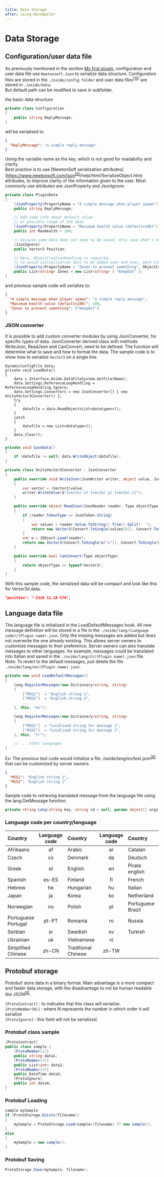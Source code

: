 ```yaml
---
title: Data Storage
after: using-decompiler
---
```


# Data Storage

## Configuration/user data file

As previously mentioned in the section [My first plugin](./my-first-plugin), configuration and user data file use `Newtonsoft.Json` to serialize data structure.
Configuration files are stored in the `./oxide/config folder` and
user data files<sup><a href="/glossary#data-files">[10]</a></sup> are stored in `./oxide/data`.  
But default path can be modified to save in subfolder.

the basic data structure

```csharp
private class Configuration
{
	public string ReplyMessage;
}
```

will be serialised to

```json
{
  "ReplyMessage": "a simple reply message"
}
```

Using the variable name as the key, which is not good for readability and clarity.  
Best practice is to use [NewtonSoft serialization attributes](https://www.newtonsoft.com/json<sup><a href="/glossary#json">[8]</a></sup>/help/html/SerializeObject.htm) attributes, to improve clarity of the information given to the user. Most commonly use attributes are JsonProperty and JsonIgnore:

```csharp
private class PluginData
{
	[JsonProperty(PropertyName = "A simple message when player spawn")]
	public string ReplyMessage;

	// Add some info about default value
	// or possible range of the data
	[JsonProperty(PropertyName = "Maximum health value (default=100)")]
	public int MaxHealth = 100;

	// because some data does not need to be saved. only save what's needed
	[JsonIgnore]
	public Vector3 Position;

	// Here, ObjectCreationHandling is required,
	// to avoid initialisation data to be added over and over, each time plugin restart.
	[JsonProperty(PropertyName = "Zones to prevent something", ObjectCreationHandling = ObjectCreationHandling.Replace)]
	public List<string> Zones = new List<string> { "KeepOut" };
}
```

and previous sample code will serialize to:

```json
{
  "A simple message when player spawn": "a simple reply message",
  "Maximum health value (default=100)": 100,
  "Zones to prevent something": ["KeepOut"]
}
```

### JSON converter

It is possible to add custom converter modules by using JsonConverter, for specific types of data.
JsonConverter derived class with methods WriteJson, ReadJson and CanConvert, need to be defined.
The function will determine what to save and how to format the data. The sample code is to show how to serialize `Vector3` on a single line.

```csharp{5-6}
DynamicConfigFile data;
private void LoadData()
{
	data = Interface.Oxide.DataFileSystem.GetFile(Name);
	data.Settings.ReferenceLoopHandling = ReferenceLoopHandling.Ignore;
	data.Settings.Converters = new JsonConverter[] { new UnityVector3Converter() };
	try
	{
		datafile = data.ReadObject<List<datatype>>();
	}
	catch
	{
		datafile = new List<datatype>();
	}
	data.Clear();
}
```

```csharp
private void SaveData()
{
	if (datafile != null) data.WriteObject(datafile);
}
```

```csharp
private class UnityVector3Converter : JsonConverter
{
	public override void WriteJson(JsonWriter writer, object value, JsonSerializer serializer)
	{
		var vector = (Vector3)value;
		writer.WriteValue($"{vector.x} {vector.y} {vector.z}");
	}

	public override object ReadJson(JsonReader reader, Type objectType, object existingValue, JsonSerializer serializer)
	{
		if (reader.TokenType == JsonToken.String)
		{
			var values = reader.Value.ToString().Trim().Split(' ');
			return new Vector3(Convert.ToSingle(values[0]), Convert.ToSingle(values[1]), Convert.ToSingle(values[2]));
		}
		var o = JObject.Load(reader);
		return new Vector3(Convert.ToSingle(o["x"]), Convert.ToSingle(o["y"]), Convert.ToSingle(o["z"]));
	}

	public override bool CanConvert(Type objectType)
	{
		return objectType == typeof(Vector3);
	}
}
```

With this sample code, the serialized data will be compact and look like this for Vertor3d data.

```json
"position": "-2310 11.10 574",
```

## Language data file

The language file is initialized in the LoadDefaultMessages hook. All new message definition will be stored in a file in the `./oxide/lang/(Language code)/(Plugin name).json`.
Only the missing messages are added but does not overwrite the one already existing. This allows server owners to customize messages to their preference.
Server owners can also translate messages to other languages. for example, messages could be translated into Italian and saved in the `./oxide/lang/it/(Plugin name).json` file.  
Note: To revert to the default messages, just delete the file `./oxide/lang/en/(Plugin name).json`.

```csharp
private new void LoadDefaultMessages()
{
	lang.RegisterMessages(new Dictionary<string, string>
	{
		["MSG1"]  = "English string 1",
		["MSG2"]  = "English string 2",
		...
	}, this, "en");

	lang.RegisterMessages(new Dictionary<string, string>
	{
		["MSG1"]  = "Localised string for message 1",
		["MSG2"]  = "Localised string for message 2",
	}, this, "fr");

	// ... other languages
}
```

Ex: The previous test code would initialize a file ./oxide/lang/en/test.json<sup><a href="/glossary#json">[8]</a></sup> that can be customized by server owners.

```json
{
  "MSG1": "English string 1",
  "MSG2": "English string 1"
}
```

Sample code to retrieving translated message from the language file using the lang.GetMessage function.

```csharp
private string Lang(string key, string id = null, params object[] args) => string.Format(lang.GetMessage(key, this, id), args);
```

### Language code per country/language

| Country             | Language code | Country             | Language code | Country           | Language code |
| :------------------ | :-----------: | :------------------ | :-----------: | :---------------- | :-----------: |
| Afrikaans           |      af       | Arabic              |      ar       | Catalan           |      ca       |
| Czech               |      cs       | Denmark             |      da       | Deutsch           |      de       |
| Greek               |      el       | English             |      en       | Pirate english    |     en-pt     |
| Spanish             |     es-ES     | Finland             |      fi       | French            |      fr       |
| Hebrew              |      he       | Hungarian           |      hu       | Italian           |      it       |
| Japan               |      ja       | Korea               |      ko       | Netherland        |      nl       |
| Norwegian           |      no       | Polish              |      pl       | Portuguese Brazil |     pt-BR     |
| Portuguese Portugal |     pt-PT     | Romania             |      ro       | Russia            |      ru       |
| Serbian             |      sr       | Swedish             |      sv       | Turkish           |      tr       |
| Ukrainian           |      uk       | Vietnamese          |      vi       |                   |               |
| Simplified Chinese  |     zh-CN     | Traditional Chinese |     zh-TW     |                   |               |

## Protobuf storage

Protobuf store data in a binary format. Main advantage is a more compact and faster data storage, with the disadvantage to not be human readable like JSON<sup><a href="/glossary#json">[8]</a></sup>.

`[ProtoContract]` : to indicates that this class will serialize.  
`[ProtoMember(N)]` : where N represents the number in which order it will serialize  
`[ProtoIgnore]` : this field will not be serialized.

### Protobuf class sample

```csharp
[ProtoContract]
public class sample {
    [ProtoMember(1)]
    public string data1;
    [ProtoMember(2)]
    public List<int> data2;
    [ProtoMember(3)]
    public DateTime data3;
    [ProtoIgnore]
    public int data4;
}
```

### Protobuf Loading

```csharp
sample mySample
if (ProtoStorage.Exists(filename))
{
	mySample = ProtoStorage.Load<sample>(filename) ?? new sample();
}
else
{
	mySample = new sample();
}
```

### Protobuf Saving

```csharp
ProtoStorage.Save(mySample, filename);
```
